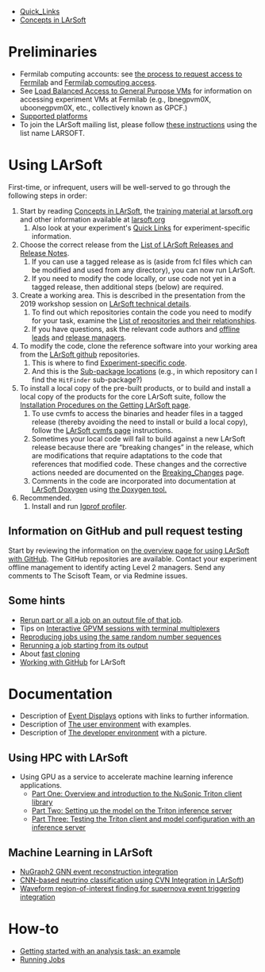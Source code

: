 

-   [Quick_Links](Quick_Links)
-   [Concepts in LArSoft](https://larsoft.org/important-concepts-in-larsoft/)

# Preliminaries

-   Fermilab computing accounts: see [the process to request access to Fermilab](https://get-connected.fnal.gov/faq/#SABprocess) and [Fermilab computing access](Fermilab_computing_access).
-   See [Load Balanced Access to General Purpose VMs](Load_Balanced_Access_to_General_Purpose_VMs) for information on accessing experiment VMs at Fermilab (e.g., lbnegpvm0X, uboonegpvm0X, etc., collectively known as GPCF.)
-   [Supported platforms](Supported_platforms)
-   To join the LArSoft mailing list, please follow [these instructions](https://listserv.fnal.gov/users.asp#subscribe_to_list) using the list name LARSOFT.

# Using LArSoft

First-time, or infrequent, users will be well-served to go through the following steps in order:

1.  Start by reading [Concepts in LArSoft](https://larsoft.org/important-concepts-in-larsoft/), the [training material at larsoft.org](https://larsoft.org/training) and other information available at [larsoft.org](https://larsoft.org)
    1.  Also look at your experiment's [Quick Links](Quick_Links) for experiment-specific information.
2.  Choose the correct release from the [List of LArSoft Releases and Release Notes](releases/LArSoft_release_list).
    1.  If you can use a tagged release as is (aside from fcl files which can be modified and used from any directory), you can now run LArSoft.
    2.  If you need to modify the code locally, or use code not yet in a tagged release, then additional steps (below) are required.
3.  Create a working area. This is described in the presentation from the 2019 workshop session on [LArSoft technical details](https://indico.fnal.gov/event/20453/session/5/contribution/2/material/slides/0.pdf).
    1.  To find out which repositories contain the code you need to modify for your task, examine the [List of repositories and their relationships](LArSoft_repositories_packages_and_dependencies).
    2.  If you have questions, ask the relevant code authors and [offline leads](Offlineleads) and [release managers](/LArSoftWiki/LArSoftInternals/Informal_list_of_experiment_contacts).
4.  To modify the code, clone the reference software into your working area from the [LArSoft github](https://github.com/LArSoft) repositories.
    1.  This is where to find [Experiment-specific code](Experiment-specific_code).
    2.  And this is the [Sub-package locations](Sub-package_locations) (e.g., in which repository can I find the `HitFinder` sub-package?)
5.  To install a local copy of the pre-built products, or to build and install a local copy of the products for the core LArSoft suite, follow the [Installation Procedures on the Getting LArSoft page](Getting_LArSoft).
    1.  To use cvmfs to access the binaries and header files in a tagged release (thereby avoiding the need to install or build a local copy), follow the [LArSoft cvmfs page](LArSoft_cvmfs_page) instructions.
    2.  Sometimes your local code will fail to build against a new LArSoft release because there are “breaking changes” in the release, which are modifications that require adaptations to the code that references that modified code. These changes and the corrective actions needed are documented on the [Breaking_Changes](releases/Breaking_Changes) page.
    3.  Comments in the code are incorporated into documentation at [LArSoft Doxygen](https://code-doc.larsoft.org/doc/latest/html/index.html) using [the Doxygen tool.](https://www.doxygen.nl/helpers.html)
6.  Recommended.
    1.  Install and run [Igprof profiler](Igprof_profiler).

## Information on GitHub and pull request testing

Start by reviewing the information on [the overview page for using LArSoft with GitHub](Working_with_GitHub). The GitHub repositories are available. Contact your experiment offline management to identify acting Level 2 managers. Send any comments to The Scisoft Team, or via Redmine issues.

## Some hints

-   [Rerun part or all a job on an output file of that job](Rerun_part_of_all_a_job_on_an_output_file_of_that_job).
-   Tips on [Interactive GPVM sessions with terminal multiplexers](Interactive_GPVM_sessions_with_terminal_multiplexers)
-   [Reproducing jobs using the same random number sequences](Reproducing_jobs_using_the_same_random_number_sequences)
-   [Rerunning a job starting from its output](Rerunning_a_job_starting_from_its_output)
-   About [fast cloning](Fast_cloning)
-   [Working with GitHub](Working_with_GitHub) for LArSoft

# Documentation

-   Description of [Event Displays](Event_Displays) options with links to further information.
-   Description of [The user environment](The_user_environment) with examples.
-   Description of [The developer environment](The_developer_environment) with a picture.

## Using HPC with LArSoft

-   Using GPU as a service to accelerate machine learning inference applications.
    -   [ Part One: Overview and introduction to the NuSonic Triton client library ](GPU_as_a_Service)
    -   [Part Two: Setting up the model on the Triton inference server](GPU_as_a_Service_part_two)
    -   [Part Three: Testing the Triton client and model configuration with an inference server](GPU_as_a_Service_part_three)

## Machine Learning in LArSoft

- [NuGraph2 GNN event reconstruction integration](https://larsoft.github.io/LArSoftWiki/NuGraph2_integration)
- [CNN-based neutrino classification using CVN Integration in LArSoft](https://larsoft.github.io/LArSoftWiki/CVN_integration))
- [Waveform region-of-interest finding for supernova event triggering integration](https://larsoft.github.io/LArSoftWiki/Using_raw_waveform)

# How-to

-   [ Getting started with an analysis task: an example ](AnalysisExample)
-   [Running Jobs](Running_Jobs)
